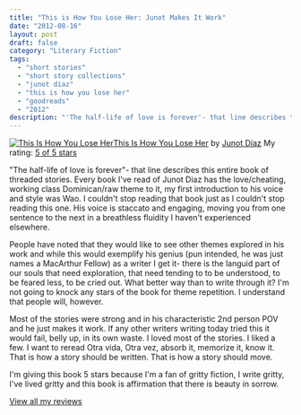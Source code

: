 ```yaml
---
title: "This is How You Lose Her: Junot Makes It Work"
date: "2012-08-16"
layout: post
draft: false
category: "Literary Fiction"
tags:
  - "short stories"
  - "short story collections"
  - "junot diaz"
  - "this is how you lose her"
  - "goodreads"
  - "2012"
description: "'The half-life of love is forever'- that line describes this entire book of threaded stories."
---
```


[![This Is How You Lose Her](https://images.gr-assets.com/books/1342596676m/13503109.jpg)](https://www.goodreads.com/book/show/13503109-this-is-how-you-lose-her)[This Is How You Lose Her](https://www.goodreads.com/book/show/13503109-this-is-how-you-lose-her) by [Junot Díaz](https://www.goodreads.com/author/show/55215.Junot_D_az)
My rating: [5 of 5 stars](https://www.goodreads.com/review/show/393586111)

"The half-life of love is forever"- that line describes this entire book of threaded stories. Every book I've read of Junot Diaz has the love/cheating, working class Dominican/raw theme to it, my first introduction to his voice and style was Wao. I couldn't stop reading that book just as I couldn't stop reading this one. His voice is staccato and engaging, moving you from one sentence to the next in a breathless fluidity I haven't experienced elsewhere.

People have noted that they would like to see other themes explored in his work and while this would exemplify his genius (pun intended, he was just names a MacArthur Fellow) as a writer I get it- there is the languid part of our souls that need exploration, that need tending to to be understood, to be feared less, to be cried out. What better way than to write through it? I'm not going to knock any stars of the book for theme repetition. I understand that people will, however.

Most of the stories were strong and in his characteristic 2nd person POV and he just makes it work. If any other writers writing today tried this it would fail, belly up, in its own waste. I loved most of the stories. I liked a few. I want to reread Otra vida, Otra vez, absorb it, memorize it, know it. That is how a story should be written. That is how a story should move.

I'm giving this book 5 stars because I'm a fan of gritty fiction, I write gritty, I've lived gritty and this book is affirmation that there is beauty in sorrow.

[View all my reviews](https://www.goodreads.com/review/list/1940314-tiffany)